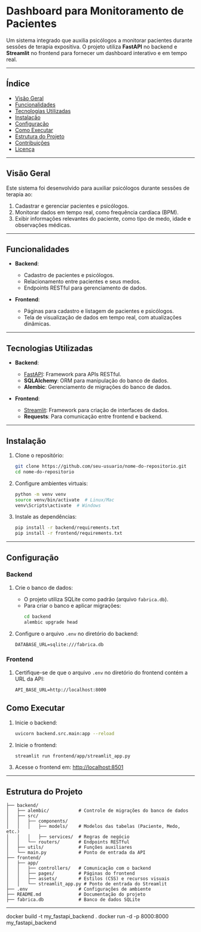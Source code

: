 # **Dashboard para Monitoramento de Pacientes**

Um sistema integrado que auxilia psicólogos a monitorar pacientes durante sessões de terapia expositiva. O projeto utiliza **FastAPI** no backend e **Streamlit** no frontend para fornecer um dashboard interativo e em tempo real.

---

## **Índice**
- [Visão Geral](#visão-geral)
- [Funcionalidades](#funcionalidades)
- [Tecnologias Utilizadas](#tecnologias-utilizadas)
- [Instalação](#instalação)
- [Configuração](#configuração)
- [Como Executar](#como-executar)
- [Estrutura do Projeto](#estrutura-do-projeto)
- [Contribuições](#contribuições)
- [Licença](#licença)

---

## **Visão Geral**
Este sistema foi desenvolvido para auxiliar psicólogos durante sessões de terapia ao:
1. Cadastrar e gerenciar pacientes e psicólogos.
2. Monitorar dados em tempo real, como frequência cardíaca (BPM).
3. Exibir informações relevantes do paciente, como tipo de medo, idade e observações médicas.

---

## **Funcionalidades**
- **Backend**:
  - Cadastro de pacientes e psicólogos.
  - Relacionamento entre pacientes e seus medos.
  - Endpoints RESTful para gerenciamento de dados.

- **Frontend**:
  - Páginas para cadastro e listagem de pacientes e psicólogos.
  - Tela de visualização de dados em tempo real, com atualizações dinâmicas.
  
---

## **Tecnologias Utilizadas**
- **Backend**:
  - [FastAPI](https://fastapi.tiangolo.com/): Framework para APIs RESTful.
  - **SQLAlchemy**: ORM para manipulação do banco de dados.
  - **Alembic**: Gerenciamento de migrações do banco de dados.

- **Frontend**:
  - [Streamlit](https://streamlit.io/): Framework para criação de interfaces de dados.
  - **Requests**: Para comunicação entre frontend e backend.

---

## **Instalação**
1. Clone o repositório:
   ```bash
   git clone https://github.com/seu-usuario/nome-do-repositorio.git
   cd nome-do-repositorio
   ```

2. Configure ambientes virtuais:
   ```bash
   python -m venv venv
   source venv/bin/activate  # Linux/Mac
   venv\Scripts\activate  # Windows
   ```

3. Instale as dependências:
   ```bash
   pip install -r backend/requirements.txt
   pip install -r frontend/requirements.txt
   ```

---

## **Configuração**
### **Backend**
1. Crie o banco de dados:
   - O projeto utiliza SQLite como padrão (arquivo `fabrica.db`).
   - Para criar o banco e aplicar migrações:
     ```bash
     cd backend
     alembic upgrade head
     ```

2. Configure o arquivo `.env` no diretório do backend:
   ```env
   DATABASE_URL=sqlite:///fabrica.db
   ```

### **Frontend**
1. Certifique-se de que o arquivo `.env` no diretório do frontend contém a URL da API:
   ```env
   API_BASE_URL=http://localhost:8000
   ```


## **Como Executar**
1. Inicie o backend:
   ```bash
   uvicorn backend.src.main:app --reload
   ```




2. Inicie o frontend:
   ```bash
   streamlit run frontend/app/streamlit_app.py
   ```



3. Acesse o frontend em: [http://localhost:8501](http://localhost:8501)

---

## **Estrutura do Projeto**

```
├── backend/
│   ├── alembic/           # Controle de migrações do banco de dados
│   ├── src/
│   │   ├── components/
│   │   │   ├── models/    # Modelos das tabelas (Paciente, Medo, etc.)
│   │   │   ├── services/  # Regras de negócio
│   │   └── routers/       # Endpoints RESTful
│   ├── utils/             # Funções auxiliares
│   └── main.py            # Ponto de entrada da API
├── frontend/
│   ├── app/
│   │   ├── controllers/   # Comunicação com o backend
│   │   ├── pages/         # Páginas do frontend
│   │   ├── assets/        # Estilos (CSS) e recursos visuais
│   │   └── streamlit_app.py # Ponto de entrada do Streamlit
├── .env                   # Configurações de ambiente
├── README.md              # Documentação do projeto
├── fabrica.db             # Banco de dados SQLite
```

---



docker build -t my_fastapi_backend .
docker run -d -p 8000:8000 my_fastapi_backend
